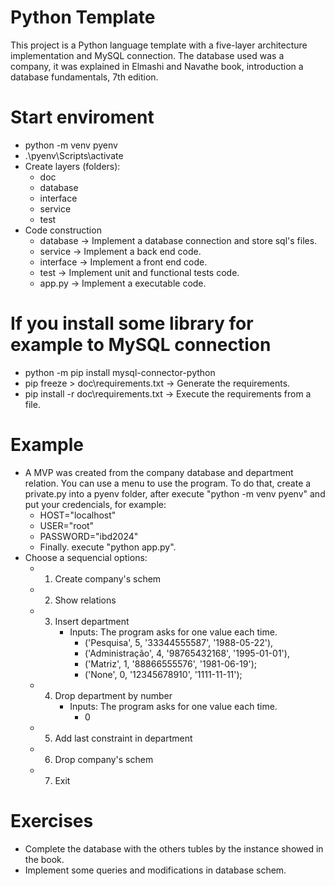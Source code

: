 # Python Template
This project is a Python language template with a five-layer architecture implementation and MySQL connection. The database used was a company, it was explained in Elmashi and Navathe book, introduction a database fundamentals, 7th edition.

# Start enviroment
- python -m venv pyenv
- .\pyenv\Scripts\activate
- Create layers (folders):
  - doc
  - database
  - interface
  - service
  - test
- Code construction 
  - database -> Implement a database connection and store sql's files.
  - service -> Implement a back end code.
  - interface -> Implement a front end code.
  - test -> Implement unit and functional tests code.
  - app.py -> Implement a executable code.

# If you install some library for example to MySQL connection
- python -m pip install mysql-connector-python
- pip freeze > doc\requirements.txt -> Generate the requirements.
- pip install -r doc\requirements.txt -> Execute the requirements from a file.

# Example
- A MVP was created from the company database and department relation. You can use a menu to use the program. To do that, create a private.py into a pyenv folder, after execute "python -m venv pyenv" and put your credencials, for example:
  - HOST="localhost"
  - USER="root"
  - PASSWORD="ibd2024"
  - Finally. execute "python app.py".
- Choose a sequencial options:
  - 1. Create company's schem
  - 2. Show relations
  - 3. Insert department
        - Inputs: The program asks for one value each time.
          - ('Pesquisa', 5, '33344555587', '1988-05-22'),
          - ('Administração', 4, '98765432168', '1995-01-01'),
          - ('Matriz', 1, '88866555576', '1981-06-19');
          - ('None', 0, '12345678910', '1111-11-11');
  - 4. Drop department by number
        - Inputs: The program asks for one value each time.
          - 0
  - 5. Add last constraint in department
  - 6. Drop company's schem
  - 7. Exit

# Exercises
 - Complete the database with the others tubles by the instance showed in the book.
 - Implement some queries and modifications in database schem.